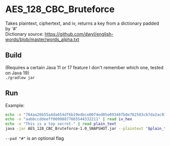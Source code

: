 # AES_128_CBC_Bruteforce
Takes plaintext, ciphertext, and iv, returns a key from a dictionary padded by '#'  
Dictionary source: https://github.com/dwyl/english-words/blob/master/words_alpha.txt

## Build  
(Requires a certain Java 11 or 17 feature I don't remember which one, tested on Java 19)  
`./gradlew jar`

## Run
Example: 
```sh
echo -n "764aa26b55a4da654df6b19e4bce00f4ed05e09346fb0e762583cb7da2ac93a2" | read cipher_text_hex
echo -n "aabbccddeeff00998877665544332211" | read iv_hex
echo -n "This is a top secret." | read plain_text
java -jar AES_128_CBC_Bruteforce-1.0_SNAPSHOT.jar --plaintext "$plain_text" --cipher_text_hex "$cipher_text_hex" --iv_hex "$iv_hex"
```

`--pad "#"` is an optional flag
